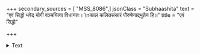 +++
secondary_sources = [ "MSS_8086",]
jsonClass = "Subhaashita"
text = "एवं सिद्धो भवेद् योगी वञ्चयित्वा विधानतः।  \nकालं कलितसंसारं पौरुषेणाद्भुतेन हि॥"
title = "एवं सिद्धो"

+++

<details><summary>Text</summary>

एवं सिद्धो भवेद् योगी वञ्चयित्वा विधानतः।  
कालं कलितसंसारं पौरुषेणाद्भुतेन हि॥
</details>
